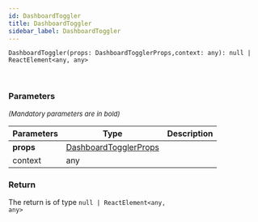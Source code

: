 ```yaml
---
id: DashboardToggler
title: DashboardToggler
sidebar_label: DashboardToggler
---
```


```tsx
DashboardToggler(props: DashboardTogglerProps,context: any): null | ReactElement<any, any>
```
<br/>



### Parameters

<font size="2"><i>(Mandatory parameters are in bold)</i></font>

| Parameters | Type | Description |
| --------- | ---- | ----------- |
| **props** | [DashboardTogglerProps](/api2/types/DashboardTogglerProps.md) |  |
| context | any |  |


### Return



The return is of type <code>null | ReactElement<any, any\></code>